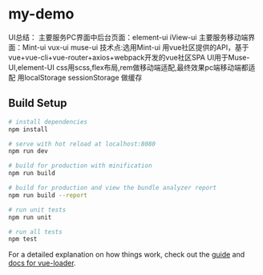 # my-demo

UI总结：
主要服务PC界面中后台页面：element-ui iView-ui
主要服务移动端界面：Mint-ui vux-ui muse-ui
技术点:选用Mint-ui
用vue社区提供的API，基于vue+vue-cli+vue-router+axios+webpack开发的vue社区SPA
UI用于Muse-UI,element-UI
css用scss,flex布局,rem做移动端适配,最终效果pc端移动端都适配
用localStorage sessionStorage 做缓存

## Build Setup

``` bash
# install dependencies
npm install

# serve with hot reload at localhost:8080
npm run dev

# build for production with minification
npm run build

# build for production and view the bundle analyzer report
npm run build --report

# run unit tests
npm run unit

# run all tests
npm test
```

For a detailed explanation on how things work, check out the [guide](http://vuejs-templates.github.io/webpack/) and [docs for vue-loader](http://vuejs.github.io/vue-loader).
